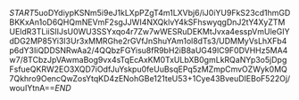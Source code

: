 $START$5uoDYdiypKSNm5i9eJ1kLXpPZgT4m1LXVbj6/iJ0iYU9FkS23cd1hmGDBKKxAn1oD6QHQmNEVmF2sgJJWI4NXQklvY4kSFhswyqgDnJ2tY4XyZTMUEldR3TLiiSIIJsU0WU3SSYxqo4r7Zw7wWESRuDEKMtJvxa4esspVmUleGIYdDG2MP85Yi3I3Ur3xMMRGhe2rGVfJnShuYAm1ol8dTs3/UDMMyVsLhXFb4p6dY3IiQDDSNRwAa2/4QQbzFGYisu8fR9bH2iB8aUG49lC9F0DVHHz5MA4w7/8TCbzJpVAwmaBog9vx4sTqEcAxKM0TxULbXB0gmLkRQaNYp3o5jDpgFsfueQKRW2EO3XQD7iOdfJuYskpu0feUuBsqEPq5zMZmpCmvOZWyk0MQ7Qkhro9OencQwZosYtqKD4zENohGBe121teU53+1Cye43BveuDIEBoF522Oj/wouIYtnA==$END$